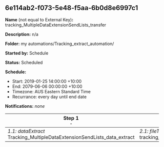 ## 6e114ab2-f073-5e48-f5aa-6b0d8e6997c1

**Name** (not equal to External Key)**:** tracking_MultipleDataExtensionSendLists_transfer

**Description:** n/a

**Folder:** my automations/Tracking_extract_automation/

**Started by:** Schedule

**Status:** Scheduled

**Schedule:**

* Start: 2019-01-25 14:00:00 +10:00
* End: 2079-06-06 00:00:00 +10:00
* Timezone: AUS Eastern Standard Time
* Recurrance: every day until end date

**Notifications:** _none_


| Step 1<br>_<small>-</small>_ | Step 2<br>_<small>-</small>_ | Step 3<br>_<small>-</small>_ |
| --- | --- | --- |
| _1.1: dataExtract_<br>Tracking_MultipleDataExtensionSendLists_data_extract | _2.1: fileTransfer_<br>tracking_clicksMultipleDataExtensionSendLists_extract_transfer | _3.1: query_<br>Delete_MultipleDataExtensionSendLists_DE_Data |
